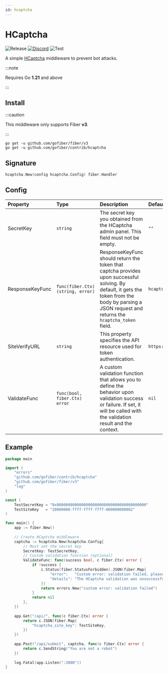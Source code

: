 ```yaml
---
id: hcaptcha
---
```


# HCaptcha

![Release](https://img.shields.io/github/v/tag/gofiber/contrib?filter=hcaptcha*)
[![Discord](https://img.shields.io/discord/704680098577514527?style=flat&label=%F0%9F%92%AC%20discord&color=00ACD7)](https://gofiber.io/discord)
![Test](https://github.com/gofiber/contrib/workflows/Test%20hcaptcha/badge.svg)

A simple [HCaptcha](https://hcaptcha.com) middleware to prevent bot attacks.

:::note

Requires Go **1.21** and above

:::

## Install

:::caution

This middleware only supports Fiber **v3**.

:::

```shell
go get -u github.com/gofiber/fiber/v3
go get -u github.com/gofiber/contrib/hcaptcha
```

## Signature

```go
hcaptcha.New(config hcaptcha.Config) fiber.Handler
```

## Config

| Property         | Type                              | Description                                                                                                                                                                                          | Default                               |
|:-----------------|:----------------------------------|:-----------------------------------------------------------------------------------------------------------------------------------------------------------------------------------------------------|:--------------------------------------|
| SecretKey        | `string`                          | The secret key you obtained from the HCaptcha admin panel. This field must not be empty.                                                                                                             | `""`                                  |
| ResponseKeyFunc  | `func(fiber.Ctx) (string, error)`| ResponseKeyFunc should return the token that captcha provides upon successful solving. By default, it gets the token from the body by parsing a JSON request and returns the `hcaptcha_token` field. | `hcaptcha.DefaultResponseKeyFunc`    |
| SiteVerifyURL    | `string`                          | This property specifies the API resource used for token authentication.                                                                                                                              | `https://api.hcaptcha.com/siteverify` |
| ValidateFunc     | `func(bool, fiber.Ctx) error`    | A custom validation function that allows you to define the behavior upon validation success or failure. If set, it will be called with the validation result and the context.                       | `nil`                                 |

## Example

```go
package main

import (
    "errors"
    "github.com/gofiber/contrib/hcaptcha"
    "github.com/gofiber/fiber/v3"
    "log"
)

const (
    TestSecretKey = "0x0000000000000000000000000000000000000000"
    TestSiteKey   = "20000000-ffff-ffff-ffff-000000000002"
)

func main() {
    app := fiber.New()
    
    // Create HCaptcha middleware
    captcha := hcaptcha.New(hcaptcha.Config{
        // Must set the secret key
        SecretKey: TestSecretKey,
        // Custom validation function (optional)
        ValidateFunc: func(success bool, c fiber.Ctx) error {
            if !success {
                c.Status(fiber.StatusForbidden).JSON(fiber.Map{
                    "error":   "Custom error: validation failed, please try again",
                    "details": "The HCaptcha validation was unsuccessful.",
                })
                return errors.New("custom error: validation failed")
            }
            return nil
        },
    })
	
    app.Get("/api/", func(c fiber.Ctx) error {
        return c.JSON(fiber.Map{
            "hcaptcha_site_key": TestSiteKey,
        })
    })
	
    app.Post("/api/submit", captcha, func(c fiber.Ctx) error {
        return c.SendString("You are not a robot")
    })
	
    log.Fatal(app.Listen(":3000"))
}
```
